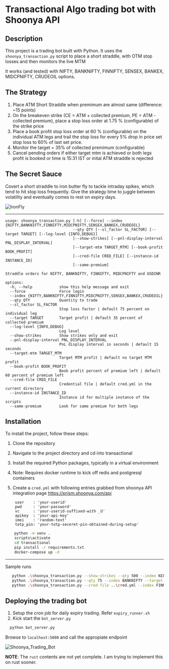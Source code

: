 # Transactional Algo trading bot with Shoonya API

## Description

This project is a trading bot built with Python. It uses the `shoonya_transaction.py` script to place a short straddle, with OTM stop losses and then monitors the live MTM

It works (and tested) with NIFTY, BANKNIFTY, FINNIFTY, SENSEX, BANKEX, MIDCPNIFTY, CRUDEOIL options.

## The Strategy

1. Place ATM Short Straddle when premimum are almost same (difference: ~15 points)
2. On the breakeven strike (CE = ATM + collected premium, PE = ATM - collected premium), place a stop loss order at 1.75 % (configurable) of the strike price
3. Place a book profit stop loss order at 60 % (configurable) on the individual ATM legs and trail the stop loss for every 5% drop in price set stop loss to 60% of last set price.
4. Monitor the target = 35% of collected premimum (configurable)
5. Cancel pending orders if either target mtm is achieved or both legs profit is booked or time is 15:31 IST or inital ATM straddle is rejected

## The Secret Sauce

Covert a short straddle to iron butter fly to tackle intraday spikes, which tend to hit stop loss frequently. 
Give the strategy time to juggle between volatility and eventually comes to rest on expiry days.

![IronFly](https://github.com/P0W/trading_with_shoonya/assets/5833233/67246ff5-8997-4c16-80a9-0beeb9700b61)


---

```
usage: shoonya_transaction.py [-h] [--force] --index {NIFTY,BANKNIFTY,FINNIFTY,MIDCPNIFTY,SENSEX,BANKEX,CRUDEOIL}
                              --qty QTY [--sl_factor SL_FACTOR] [--target TARGET] [--log-level {INFO,DEBUG}]
                              [--show-strikes] [--pnl-display-interval PNL_DISPLAY_INTERVAL]
                              [--target-mtm TARGET_MTM] [--book-profit BOOK_PROFIT]
                              [--cred-file CRED_FILE] [--instance-id INSTANCE_ID]
                              [--same-premium]

Straddle orders for NIFTY, BANKNIFTY, FINNIFTY, MIDCPNIFTY and USDINR

options:
  -h, --help            show this help message and exit
  --force               Force login
  --index {NIFTY,BANKNIFTY,FINNIFTY,MIDCPNIFTY,SENSEX,BANKEX,CRUDEOIL}
  --qty QTY             Quantity to trade
  --sl_factor SL_FACTOR
                        Stop loss factor | default 75 percent on individual leg
  --target TARGET       Target profit | default 35 percent of collected premium
  --log-level {INFO,DEBUG}
                        Log level
  --show-strikes        Show strikes only and exit
  --pnl-display-interval PNL_DISPLAY_INTERVAL
                        PnL display interval in seconds | default 15 seconds
  --target-mtm TARGET_MTM
                        Target MTM profit | default no target MTM profit
  --book-profit BOOK_PROFIT
                        Book profit percent of premium left | default 60 percent of premium left
  --cred-file CRED_FILE
                        Credential file | default cred.yml in the current directory
  --instance-id INSTANCE_ID
                        Instance id for multiple instance of the scripts
  --same-premium        Look for same premium for both legs
```

## Installation

To install the project, follow these steps:

1. Clone the repository
2. Navigate to the project directory and cd into transactional
3. Install the required Python packages, typically in a virtual environment
4. Note: Requires docker runtime to kick off redis and postgresql containers
5. Create a `cred.yml` with following entries grabbed from shoonya API integration page
   https://prism.shoonya.com/api
   
   ```
    user    : 'your-userid'
    pwd     : 'your-password'
    vc      : 'your-userid-suffixed-with _U'
    apikey  : 'your-api-key'
    imei    : 'random-text'
    totp_pin: 'your-totp-seceret-pin-obtained-during-setup'
   ```
```bash
    python -m venv .
    scripts\activate
    cd transactional
    pip install -r requirements.txt
    docker-compose up -d
```
---

Sample runs

```bash
   python .\shoonya_transaction.py --show-strikes --qty 500 --index NIFTY
   python .\shoonya_transaction.py --qty 75 --index BANKNIFTY --target 0.25
   python .\shoonya_transaction.py --cred-file ..\cred.yml --index FINNIFTY --qty 40 --target-mtm 221.00 --show-strikes
```

## Deploying the trading bot

1. Setup the cron job for daily expiry trading. Refer `expiry_runner.sh`
2. Kick start the `bot_server.py`
   
```bash
  python bot_server.py
```

Browse to `localhost:5000` and call the appropiate endpoint

![Shoonya_Trading_Bot](https://github.com/P0W/trading_with_shoonya/assets/5833233/9941afdb-aa88-4f68-87d9-a7a2dc3fbefd)

  

**NOTE**: The `rust` contents are not yet complete. I am trying to implement this on rust sooner.
